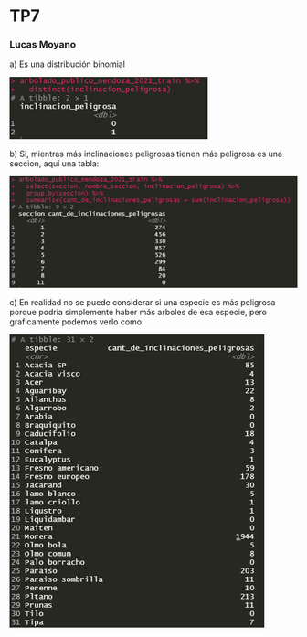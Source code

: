 # TP7
### Lucas Moyano

a) Es una distribución binomial

![](parteA_ej2a.PNG)

b) Si, mientras más inclinaciones peligrosas tienen más peligrosa es una seccion, aquí una tabla:

![](parteA_ej2b.PNG)

c) En realidad no se puede considerar si una especie es más peligrosa porque podria simplemente haber más arboles de esa especie, pero graficamente podemos verlo como:

![](parteA_ej2c.PNG)